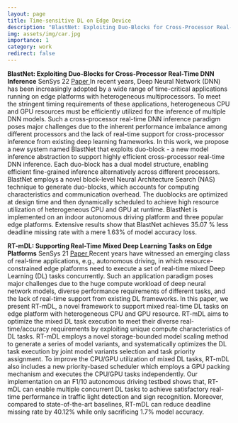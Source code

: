 ```yaml
---
layout: page
title: Time-sensitive DL on Edge Device
description: "BlastNet: Exploiting Duo-Blocks for Cross-Processor Real-Time DNN Inference <br> RT-mDL: Supporting Real-Time Mixed Deep Learning Tasks on Edge Platforms"
img: assets/img/car.jpg
importance: 1
category: work
redirect: false
---
```


**BlastNet: Exploiting Duo-Blocks for Cross-Processor Real-Time DNN Inference**
SenSys 22 <a href="https://neawhen.github.io/neiwen.github.io/assets/pdf/blastnet_sensys2022.pdf" target="_blank" rel="noopener noreferrer"> Paper </a> 
In recent years, Deep Neural Network (DNN) has been increasingly adopted by a wide range of time-critical applications running on edge platforms with heterogeneous multiprocessors. To meet the stringent timing requirements of these applications, heterogeneous CPU and GPU resources must be efficiently utilized for the inference of multiple DNN models. Such a cross-processor real-time DNN inference paradigm poses major challenges due to the inherent performance imbalance among different processors and the lack of real-time support for cross-processor inference from existing deep learning frameworks. In this work, we propose a new system named BlastNet that exploits duo-block - a new model inference abstraction to support highly efficient cross-processor real-time DNN inference. Each duo-block has a dual model structure, enabling efficient fine-grained inference alternatively across different processors. BlastNet employs a novel block-level Neural Architecture Search (NAS) technique to generate duo-blocks, which accounts for computing characteristics and communication overhead. The duoblocks are optimized at design time and then dynamically scheduled to achieve high resource utilization of heterogeneous CPU and GPU at runtime. BlastNet is implemented on an indoor autonomous driving platform and three popular edge platforms. Extensive results show that BlastNet achieves 35.07 % less deadline missing rate with a mere 1.63% of model accuracy loss.


**RT-mDL: Supporting Real-Time Mixed Deep Learning Tasks on Edge Platforms**
SenSys 21 <a href="https://neawhen.github.io/neiwen.github.io/assets/pdf/RT-mDL_SenSys2021.pdf" target="_blank" rel="noopener noreferrer"> Paper </a> 
Recent years have witnessed an emerging class of real-time applications, e.g., autonomous driving, in which resource-constrained edge platforms need to execute a set of real-time mixed Deep Learning (DL) tasks concurrently. Such an application paradigm poses major challenges due to the huge compute workload of deep neural network models, diverse performance requirements of different tasks, and the lack of real-time support from existing DL frameworks. In this paper, we present RT-mDL, a novel framework to support mixed real-time DL tasks on edge platform with heterogeneous CPU and GPU resource. RT-mDL aims to optimize the mixed DL task execution to meet their diverse real-time/accuracy requirements by exploiting unique compute characteristics of DL tasks. RT-mDL employs a novel storage-bounded model scaling method to generate a series of model variants, and systematically optimizes the DL task execution by joint model variants selection and task priority assignment. To improve the CPU/GPU utilization of mixed DL tasks, RT-mDL also includes a new priority-based scheduler which employs a GPU packing mechanism and executes the CPU/GPU tasks independently. Our implementation on an F1/10 autonomous driving testbed shows that, RT-mDL can enable multiple concurrent DL tasks to achieve satisfactory real-time performance in traffic light detection and sign recognition. Moreover, compared to state-of-the-art baselines, RT-mDL can reduce deadline missing rate by 40.12% while only sacrificing 1.7% model accuracy.